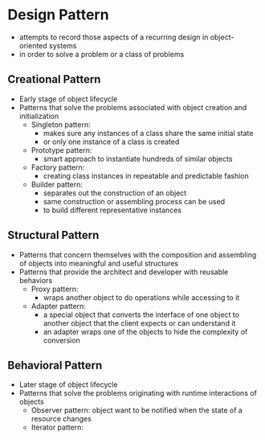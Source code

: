 # Design Pattern
- attempts to record those aspects of a recurring design in object-oriented systems
- in order to solve a problem or a class of problems
## Creational Pattern
- Early stage of object lifecycle
- Patterns that solve the problems associated with object creation and initialization
    - Singleton pattern:
        - makes sure any instances of a class share the same initial state
        - or only one instance of a class is created
    - Prototype pattern:
        - smart approach to instantiate hundreds of similar objects
    - Factory pattern:
        - creating class instances in repeatable and predictable fashion
    - Builder pattern:
        - separates out the construction of an object
        - same construction or assembling process can be used
        - to build different representative instances
## Structural Pattern
- Patterns that concern themselves with the composition and assembling of objects into meaningful and useful structures
- Patterns that provide the architect and developer with reusable behaviors
    - Proxy pattern:
        - wraps another object to do operations while accessing to it
    - Adapter pattern:
        - a special object that converts the interface of one object to another object that the client expects or can understand it
        - an adapter wraps one of the objects to hide the complexity of conversion

## Behavioral Pattern
- Later stage of object lifecycle
- Patterns that solve the problems originating with runtime interactions of objects
    - Observer pattern: object want to be notified when the state of a resource changes
    - Iterator pattern: 